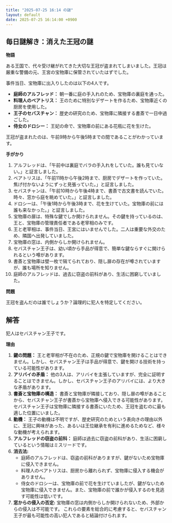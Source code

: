 ```yaml
---
title: "2025-07-25 16:14 の謎"
layout: default
date: 2025-07-25 16:14:00 +0900
---
```

## 毎日謎解き：消えた王冠の謎

**物語**

ある王国で、代々受け継がれてきた大切な王冠が盗まれてしまいました。王冠は厳重な警備の元、王宮の宝物庫に保管されていたはずでした。

事件当日、宝物庫に出入りしたのは以下の4人です。

*   **庭師のアルフレッド：** 朝一番に庭の手入れのため、宝物庫の裏庭を通った。
*   **料理人のベアトリス：** 王のために特別なデザートを作るため、宝物庫近くの厨房を使用した。
*   **王子のセバスチャン：** 歴史の研究のため、宝物庫に隣接する書斎で一日中過ごした。
*   **侍女のドロシー：** 王妃の命で、宝物庫の前にある花瓶に花を生けた。

王冠が盗まれたのは、午前9時から午後5時までの間であることがわかっています。

**手がかり**

1.  アルフレッドは、「午前中は裏庭でバラの手入れをしていた。誰も見ていない。」と証言しました。
2.  ベアトリスは、「午前11時から午後2時まで、厨房でデザートを作っていた。焦げ付かないようにずっと見張っていた。」と証言しました。
3.  セバスチャンは、「午前10時から午後4時まで、書斎で古文書を読んでいた。時々、窓から庭を眺めていた。」と証言しました。
4.  ドロシーは、「午後1時から午後3時まで、花を生けていた。宝物庫の前には誰も来なかった。」と証言しました。
5.  宝物庫の扉は、特殊な鍵でしか開けられません。その鍵を持っているのは、王と、宝物庫の管理責任者である老宰相のみです。
6.  王と老宰相は、事件当日、王宮にはいませんでした。二人は重要な外交のため、隣国へ出発していました。
7.  宝物庫の窓は、内側からしか開けられません。
8.  セバスチャン王子は、幼い頃から手品が得意で、簡単な鍵ならすぐに開けられるという噂があります。
9.  書斎と宝物庫は壁一枚で隔てられており、隠し扉の存在が噂されていますが、誰も場所を知りません。
10. 庭師のアルフレッドは、過去に窃盗の前科があり、生活に困窮していました。

**問題**

王冠を盗んだのは誰でしょうか？論理的に犯人を特定してください。

## 解答

犯人はセバスチャン王子です。

**理由**

1.  **鍵の問題：** 王と老宰相が不在のため、正規の鍵で宝物庫を開けることはできません。しかし、セバスチャン王子は手品が得意で、鍵を開ける技術を持っている可能性があります。
2.  **アリバイの矛盾：** 他の3人は、アリバイを主張していますが、完全に証明することはできません。しかし、セバスチャン王子のアリバイには、より大きな矛盾があります。
3.  **書斎と宝物庫の構造：** 書斎と宝物庫が隣接しており、隠し扉の噂があることから、セバスチャン王子が書斎から宝物庫へ侵入できる可能性があります。セバスチャン王子は宝物庫に隣接する書斎にいたため、王冠を盗むのに最も適した位置にいました。
4.  **動機：** 王子の動機は不明ですが、歴史研究のためという表向きの理由以外に、王冠に興味があった、あるいは王位継承を有利に進めるためなど、様々な動機が考えられます。
5.  **アルフレッドの窃盗の前科：** 庭師は過去に窃盗の前科があり、生活に困窮しているという情報はミスリードです。
6. **消去法:**
    *   庭師のアルフレッドは、窃盗の前科がありますが、鍵がないため宝物庫に侵入できません。
    *   料理人のベアトリスは、厨房から離れられず、宝物庫に侵入する機会がありません。
    *   侍女のドロシーは、宝物庫の前で花を生けていましたが、鍵がないため宝物庫に侵入できません。また、宝物庫の前で誰かが侵入するのを見逃す可能性は低いです。
7.  **窓からの侵入の否定:** 宝物庫の窓は内側からしか開けられないため、外部からの侵入は不可能です。
これらの要素を総合的に考慮すると、セバスチャン王子が最も可能性の高い犯人であると結論付けられます。
